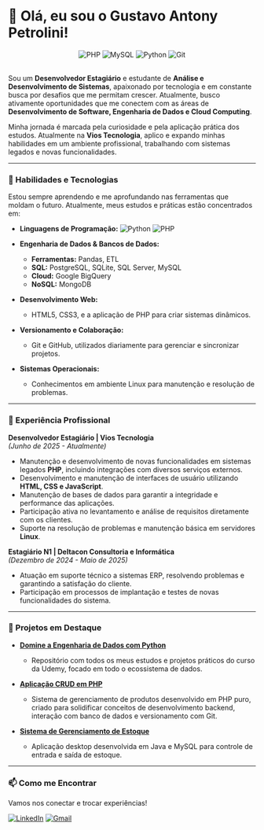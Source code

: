 # 👋 Olá, eu sou o Gustavo Antony Petrolini!

<div align="center">
  <img src="https://img.shields.io/badge/PHP-777BB4?style=for-the-badge&logo=php&logoColor=white" alt="PHP"/>
  <img src="https://img.shields.io/badge/MySQL-005C84?style=for-the-badge&logo=mysql&logoColor=white" alt="MySQL"/>
  <img src="https://img.shields.io/badge/Python-3776AB?style=for-the-badge&logo=python&logoColor=white" alt="Python"/>
  <img src="https://img.shields.io/badge/GIT-F05032?style=for-the-badge&logo=git&logoColor=white" alt="Git"/>
</div>

<br>

Sou um **Desenvolvedor Estagiário** e estudante de **Análise e Desenvolvimento de Sistemas**, apaixonado por tecnologia e em constante busca por desafios que me permitam crescer. Atualmente, busco ativamente oportunidades que me conectem com as áreas de **Desenvolvimento de Software, Engenharia de Dados e Cloud Computing**.

Minha jornada é marcada pela curiosidade e pela aplicação prática dos estudos. Atualmente na **Vios Tecnologia**, aplico e expando minhas habilidades em um ambiente profissional, trabalhando com sistemas legados e novas funcionalidades.

---

### 🚀 Habilidades e Tecnologias

Estou sempre aprendendo e me aprofundando nas ferramentas que moldam o futuro. Atualmente, meus estudos e práticas estão concentrados em:

* **Linguagens de Programação:**
    ![Python](https://img.shields.io/badge/Python-3776AB?style=for-the-badge&logo=python&logoColor=white)
    ![PHP](https://img.shields.io/badge/PHP-777BB4?style=for-the-badge&logo=php&logoColor=white)

* **Engenharia de Dados & Bancos de Dados:**
    * **Ferramentas:** Pandas, ETL
    * **SQL:** PostgreSQL, SQLite, SQL Server, MySQL
    * **Cloud:** Google BigQuery
    * **NoSQL:** MongoDB

* **Desenvolvimento Web:**
    * HTML5, CSS3, e a aplicação de PHP para criar sistemas dinâmicos.

* **Versionamento e Colaboração:**
    * Git e GitHub, utilizados diariamente para gerenciar e sincronizar projetos.

* **Sistemas Operacionais:**
    * Conhecimentos em ambiente Linux para manutenção e resolução de problemas.

---

### 💼 Experiência Profissional

**Desenvolvedor Estagiário | Vios Tecnologia** <br>
*(Junho de 2025 - Atualmente)*
* Manutenção e desenvolvimento de novas funcionalidades em sistemas legados **PHP**, incluindo integrações com diversos serviços externos.
* Desenvolvimento e manutenção de interfaces de usuário utilizando **HTML, CSS e JavaScript**.
* Manutenção de bases de dados para garantir a integridade e performance das aplicações.
* Participação ativa no levantamento e análise de requisitos diretamente com os clientes.
* Suporte na resolução de problemas e manutenção básica em servidores **Linux**.

**Estagiário N1 | Deltacon Consultoria e Informática** <br>
*(Dezembro de 2024 - Maio de 2025)*
* Atuação em suporte técnico a sistemas ERP, resolvendo problemas e garantindo a satisfação do cliente.
* Participação em processos de implantação e testes de novas funcionalidades do sistema.

---

### 📂 Projetos em Destaque

* **[Domine a Engenharia de Dados com Python](https://github.com/GPetrolini/Data-Engineer-With-Python)**
    * Repositório com todos os meus estudos e projetos práticos do curso da Udemy, focado em todo o ecossistema de dados.

* **[Aplicação CRUD em PHP](https://github.com/GPetrolini/ItensGamer-CRUD-PHP)**
    * Sistema de gerenciamento de produtos desenvolvido em PHP puro, criado para solidificar conceitos de desenvolvimento backend, interação com banco de dados e versionamento com Git.

* **[Sistema de Gerenciamento de Estoque](https://github.com/GPetrolini/Stock-Management-System)**
    * Aplicação desktop desenvolvida em Java e MySQL para controle de entrada e saída de estoque.

---

### 📫 Como me Encontrar

Vamos nos conectar e trocar experiências!

<a href="https://www.linkedin.com/in/gustavo-petrolini-885080213/" target="_blank"><img src="https://img.shields.io/badge/LinkedIn-0077B5?style=for-the-badge&logo=linkedin&logoColor=white" alt="LinkedIn"></a>
<a href="mailto:guspetrolini@gmail.com"><img src="https://img.shields.io/badge/Gmail-D14836?style=for-the-badge&logo=gmail&logoColor=white" alt="Gmail"></a>
